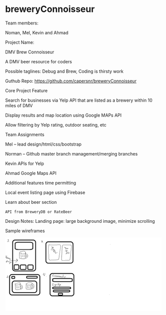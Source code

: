 # breweryConnoisseur
Team members:

Noman, Mel, Kevin and Ahmad 

Project Name: 

DMV Brew Connoisseur 

A DMV beer resource for coders

Possible taglines: Debug and Brew, Coding is thirsty work 

Guthub Repo:
https://github.com/capersnr/breweryConnoisseur


Core Project Feature 

Search for businesses via Yelp API that are listed as a brewery within 10 miles of DMV

Display results and map location using Google MAPs API 

Allow filtering by Yelp rating, outdoor seating, etc 


Team Assignments

Mel – lead design/html/css/bootstrap

Norman – Github master branch management/merging branches 

Kevin APIs for Yelp 

Ahmad Google Maps API 

Additional features time permitting 

Local event listing page using Firebase

Learn about beer section 

	API from BreweryDB or RateBeer 

Design Notes:
Landing page: large background image, minimize scrolling  

Sample wireframes 


![mockup](BreweryMockup.png)





